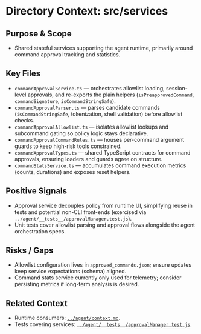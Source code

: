 # Directory Context: src/services

## Purpose & Scope

- Shared stateful services supporting the agent runtime, primarily around command approval tracking and statistics.

## Key Files

- `commandApprovalService.ts` — orchestrates allowlist loading, session-level approvals, and re-exports the plain helpers (`isPreapprovedCommand`, `commandSignature`, `isCommandStringSafe`).
- `commandApprovalParser.ts` — parses candidate commands (`isCommandStringSafe`, tokenization, shell validation) before allowlist checks.
- `commandApprovalAllowlist.ts` — isolates allowlist lookups and subcommand gating so policy logic stays declarative.
- `commandApprovalCommandRules.ts` — houses per-command argument guards to keep high-risk tools constrained.
- `commandApprovalTypes.ts` — shared TypeScript contracts for command approvals, ensuring loaders and guards agree on structure.
- `commandStatsService.ts` — accumulates command execution metrics (counts, durations) and exposes reset helpers.

## Positive Signals

- Approval service decouples policy from runtime UI, simplifying reuse in tests and potential non-CLI front-ends (exercised via
  `../agent/__tests__/approvalManager.test.js`).
- Unit tests cover allowlist parsing and approval flows alongside the agent orchestration specs.

## Risks / Gaps

- Allowlist configuration lives in `approved_commands.json`; ensure updates keep service expectations (schema) aligned.
- Command stats service currently only used for telemetry; consider persisting metrics if long-term analysis is desired.

## Related Context

- Runtime consumers: [`../agent/context.md`](../agent/context.md).
- Tests covering services: [`../agent/__tests__/approvalManager.test.js`](../agent/__tests__/approvalManager.test.js).
